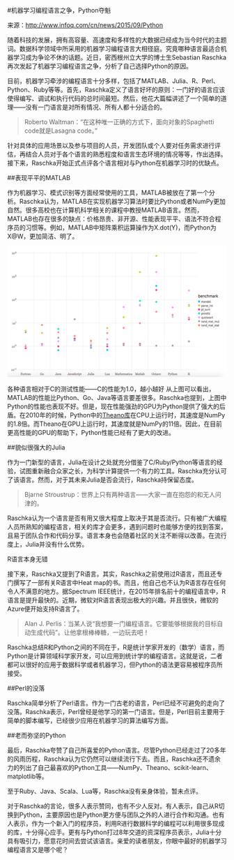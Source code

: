 #机器学习编程语言之争，Python夺魁

来源：http://www.infoq.com/cn/news/2015/09/Python

随着科技的发展，拥有高容量、高速度和多样性的大数据已经成为当今时代的主题词。数据科学领域中所采用的机器学习编程语言大相径庭。究竟哪种语言最适合机器学习成为争论不休的话题。近日，密西根州立大学的博士生Sebastian Raschka再次发起了机器学习编程语言之争，分析了自己选择Python的原因。

目前，机器学习牵涉的编程语言十分多样，包括了MATLAB、Julia、R、Perl、Python、Ruby等等。首先，Raschka定义了语言好坏的原则：一门好的语言应该使得编写、调试和执行代码的总时间最短。然后，他花大篇幅讲述了一个简单的道理——没有一门语言是对所有情况、所有人都十分适合的。

>Roberto Waltman：“在这种唯一正确的方式下，面向对象的Spaghetti code就是Lasagna code。”

针对具体的应用场景以及参与项目的人员，开发团队或个人要对任务需求进行评估，再结合人员对于各个语言的熟悉程度和语言生态环境的情况等等，作出选择。接下来，Raschka开始正式点评各个语言相对与Python在机器学习时的优缺点。

##表现平平的MATLAB

作为机器学习、模式识别等方面经常使用的工具，MATLAB被放在了第一个分析。Raschka认为，MATLAB在实现机器学习算法时要比Python或者NumPy更加自然。很多高校也在计算机科学相关的课程中教授MATLAB语言。然而，MATLAB也存在很多的缺点：价格昂贵、非开源、性能表现平平、语法不符合程序员的习惯等。例如，MATLAB中矩阵乘积运算操作为X.dot(Y)，而Python为X@W，更加简洁、明了。

![](./0images/n00401.png)

各种语言相对于C的测试性能——C的性能为1.0，越小越好
从上图可以看出，MATLAB的性能比Python、Go、Java等语言要差很多。Raschka也提到，上图中Python的性能也表现不好。但是，现在性能强劲的GPU为Python提供了强大的后盾。在2010年的时候，Python中的[Theano库](https://theano.readthedocs.org/en/latest/)在CPU上运行时，其速度是NumPy的1.8倍。而Theano在GPU上运行时，其速度就是NumPy的11倍。因此，在目前更高性能的GPU的帮助下，Python性能已经有了更大的改进。

##貌似很强大的Julia

作为一门新型的语言，Julia在设计之处就充分借鉴了C/Ruby/Python等语言的经验，试图重新融合众家之长，为科学计算提供一个有力的工具。Raschka充分认可了该语言。然而，对于其未来Julia是否会流行，Raschka持保留态度。

>Bjarne Stroustrup：世界上只有两种语言——大家一直在抱怨的和无人问津的。

Raschka认为一个语言是否有用又很大程度上取决于其是否流行。只有被广大编程人员所熟知的编程语言，相关的库才会更多，遇到问题时也能够方便的找到答案，且易于团队合作和代码分享。语言本身也会随着社区的关注不断得以改善。在流行度上，Julia并没有什么优势。

R语言本身无错

接下来，Raschka又提到了R语言。其实，Raschka之前使用过R语言，而且还专门撰写了一部有关R语言中Heat map的书。而且，他自己也不认为R语言存在任何令人不满意的地方。据Spectrum IEEE统计，在2015年排名前十的编程语言中，R语言是提升最快的。近期，微软对R语言表现出极大的兴趣。并且很快，微软的Azure便开始支持R语言了。

>Alan J. Perlis：当某人说“我想要一门编程语言。它要能够根据我的目标自动生成代码”。让他拿根棒棒糖，一边玩去吧！

Raschka总结R和Python之间的不同在于，R是统计学家开发的（数学）语言，而Python是计算领域科学家开发，可以应用到统计学的编程语言。这就是说，二者都可以很好的应用于数据科学或者机器学习，但Python的语法更容易被程序员所接受。

##Perl的没落

Raschka简单分析了Perl语言。作为一门古老的语言，Perl已经不可避免的走向了没落。Raschka表示，Perl曾经是他学习的第一门语言。但是，Perl目前主要用于简单的脚本编写，已经很少应用在机器学习的算法编写方面。

##老而弥坚的Python

最后，Raschka夸赞了自己所喜爱的Python语言。尽管Python已经走过了20多年的风雨历程，Raschka认为它仍然可以继续流行下去。而且，Raschka还不遗余力的列出了自己最喜欢的Python工具——NumPy、Theano、scikit-learn、matplotlib等。

至于Ruby、Java、Scala、Lua等，Raschka没有亲身体验，暂未点评。

对于Raschka的言论，很多人表示赞同，也有不少人反对。有人表示，自己从R切换到Python，主要原因也是Python更方便与团队之外的人进行合作和沟通。也有人表示，作为一个新入门的程序员，利用R进行数据科学的编程可以利用很多现成的库，十分得心应手。更有与Python打过8年交道的资深程序员表示，Julia十分具有吸引力，愿意花时间去尝试该语言。亲爱的读者朋友，你眼中最好的机器学习编程语言又是哪个呢？